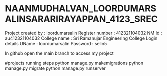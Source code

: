 # NAANMUDHALVAN_LOORDUMARSALINSARARIRAYAPPAN_4123_SREC
Project created by : loordumarsalin 
Register number : 412321104032
NM Id : au412321104032
College name : Sri Ramanujar Engineering College
Login details UName : loordumarsalin
Password : selin5

In github open the main branch to access my project

#projects running steps python manage.py makemigrations python manage.py migrate python manage.py runserver

